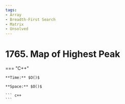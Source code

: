 ```yaml
---
tags:
- Array
- Breadth-First Search
- Matrix
- Unsolved
---
```



# 1765. Map of Highest Peak

=== "C++"

    **Time:** $O()$

    **Space:** $O()$

    ``` c++
    ```